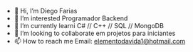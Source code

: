 - 👋 Hi, I’m Diego Farias 
- 👀 I’m interested Programador Backend
- 🌱 I’m currently learni C# // C++ // SQL // MongoDB
- 💞️ I’m looking to collaborate em projetos para iniciantes
- 📫 How to reach me Email: elementodavida1@hotmail.com

<!---
diegobrabufarias/diegobrabufarias is a ✨ special ✨ repository because its `README.md` (this file) appears on your GitHub profile.
You can click the Preview link to take a look at your changes.
--->
